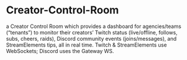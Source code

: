# Creator-Control-Room
a Creator Control Room which provides a dashboard for agencies/teams (“tenants”) to monitor their creators’ Twitch status (live/offline, follows, subs, cheers, raids), Discord community events (joins/messages), and StreamElements tips, all in real time. Twitch &amp; StreamElements use WebSockets; Discord uses the Gateway WS.
